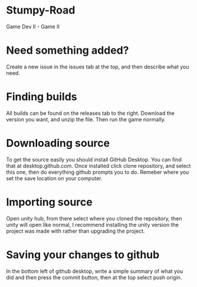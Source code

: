 # Stumpy-Road
 Game Dev II - Game II

# Need something added?
 Create a new issue in the issues tab at the top, and then describe what you need.

# Finding builds
 All builds can be found on the releases tab to the right. Download the version
 you want, and unzip the file. Then run the game normally.

# Downloading source
 To get the source easily you should install GitHub Desktop.
 You can find that at desktop.github.com.
 Once installed click clone repository, and select this one,
 then do everything github prompts you to do. Remeber where you
 set the save location on your computer.

# Importing source
 Open unity hub, from there select where you cloned the repository,
 then unity will open like normal, I recommend installing the unity version
 the project was made with rather than upgrading the project.

# Saving your changes to github
 In the bottom left of github desktop, write a simple summary of what you did
 and then press the commit button, then at the top select push origin.
